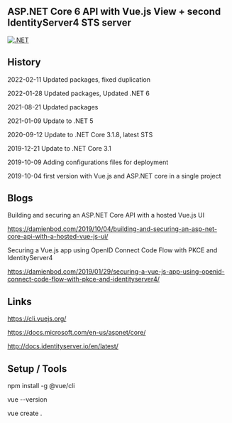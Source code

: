 ## ASP.NET Core 6 API with Vue.js View + second IdentityServer4 STS server

[![.NET](https://github.com/damienbod/AspNetCoreMvcVueJs/actions/workflows/dotnet.yml/badge.svg)](https://github.com/damienbod/AspNetCoreMvcVueJs/actions/workflows/dotnet.yml)

## History

2022-02-11 Updated packages, fixed duplication

2022-01-28 Updated packages, Updated .NET 6

2021-08-21 Updated packages

2021-01-09 Update to .NET 5

2020-09-12 Update to .NET Core 3.1.8, latest STS

2019-12-21 Update to .NET Core 3.1

2019-10-09 Adding configurations files for deployment

2019-10-04 first version with Vue.js and ASP.NET core in a single project

## Blogs

Building and securing an ASP.NET Core API with a hosted Vue.js UI

https://damienbod.com/2019/10/04/building-and-securing-an-asp-net-core-api-with-a-hosted-vue-js-ui/

Securing a Vue.js app using OpenID Connect Code Flow with PKCE and IdentityServer4

https://damienbod.com/2019/01/29/securing-a-vue-js-app-using-openid-connect-code-flow-with-pkce-and-identityserver4/

## Links 

https://cli.vuejs.org/

https://docs.microsoft.com/en-us/aspnet/core/

http://docs.identityserver.io/en/latest/

## Setup / Tools

npm install -g @vue/cli

vue --version

vue create .



